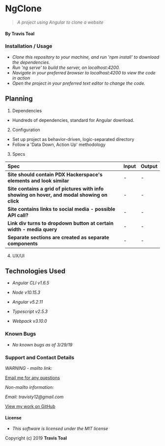 # NgClone
> _A project using Angular to clone a website_

#### By **Travis Toal**

### Installation / Usage
* _Clone this repository to your machine, and run 'npm install' to download the dependencies._
* _Run 'ng serve' to build the server, on localhost:4200._
* _Navigate in your preferred browser to localhost:4200 to view the code in action_
* _Open the project in your preferred text editor to change the code._

## Planning

1. Dependencies
  * Hundreds of dependencies, standard for Angular download.

2. Configuration
  * Set up project as behavior-driven, logic-separated directory
  * Follow a 'Data Down, Action Up' methodology

3. Specs

  | Spec | Input | Output |
| :-------------     | :------------- | :------------- |
| **Site should contain PDX Hackerspace's elements and look similar** | - | - |
| **Site contains a grid of pictures with info showing on hover, and modal showing on click** | - | - |
| **Site contains links to social media - possible API call?** | - | - |
| **Link div turns to dropdown button at certain width - media query** | - | - |
| **Separate sections are created as separate components** | - | - |




4. UX/UI

## Technologies Used

* _Angular CLI v1.6.5_

* _Node v10.15.3_

* _Angular v5.2.11_

* _Typescript v2.5.3_

* _Webpack v3.10.0_

### Known Bugs

* _No known bugs as of 3/29/19_

### Support and Contact Details

_WARNING - mailto link:_

[Email me for any questions](mailto:travisty12@gmail.com)

_Non-mailto information:_

_Email: travisty12@gmail.com_

[View my work on GitHub](https://www.github.com/travisty12/)

#### License
* _This software is licensed under the MIT license_

Copyright (c) 2019 **Travis Toal**

